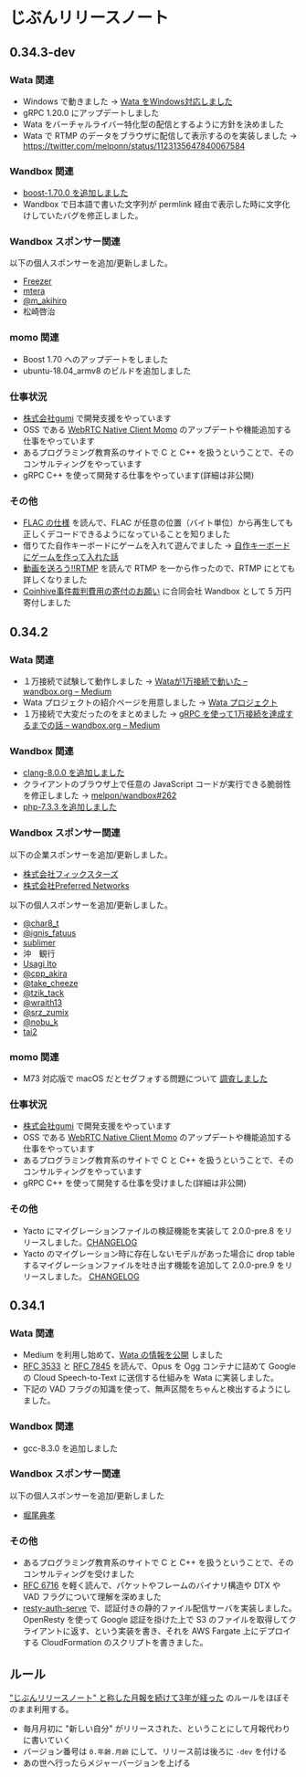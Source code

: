 # じぶんリリースノート

## 0.34.3-dev

### Wata 関連

- Windows で動きました → [Wata をWindows対応しました](https://medium.com/wandbox-org/wata-%E3%82%92windows%E5%AF%BE%E5%BF%9C%E3%81%97%E3%81%BE%E3%81%97%E3%81%9F-59a0259f436f)
- gRPC 1.20.0 にアップデートしました
- Wata をバーチャルライバー特化型の配信とするように方針を決めました
- Wata で RTMP のデータをブラウザに配信して表示するのを実装しました → https://twitter.com/melponn/status/1123135647840067584

### Wandbox 関連

- [boost-1.70.0 を追加しました](https://medium.com/wandbox-org/wandbox-%E3%81%AB-boost-1-70-0-%E3%82%92%E8%BF%BD%E5%8A%A0%E3%81%97%E3%81%9F-94f99ca4a6e1)
- Wandbox で日本語で書いた文字列が permlink 経由で表示した時に文字化けしていたバグを修正しました。

### Wandbox スポンサー関連

以下の個人スポンサーを追加/更新しました。

- [Freezer](https://mastodon.social/@Freezer)
- [mtera](https://twitter.com/tonakou)
- [@m_akihiro](https://twitter.com/m_akihiro)
- 松崎啓治

### momo 関連

- Boost 1.70 へのアップデートをしました
- ubuntu-18.04_armv8 のビルドを追加しました

### 仕事状況

- [株式会社gumi](https://gu3.co.jp/) で開発支援をやっています
- OSS である [WebRTC Native Client Momo](https://github.com/shiguredo/momo) のアップデートや機能追加する仕事をやっています
- あるプログラミング教育系のサイトで C と C++ を扱うということで、そのコンサルティングをやっています
- gRPC C++ を使って開発する仕事をやっています(詳細は非公開)

### その他

- [FLAC の仕様](https://xiph.org/flac/format.html#format_overview) を読んで、FLAC が任意の位置（バイト単位）から再生しても正しくデコードできるようになっていることを知りました
- 借りてた自作キーボードにゲームを入れて遊んでました → [自作キーボードにゲームを作って入れた話](https://medium.com/@melpon/%E8%87%AA%E4%BD%9C%E3%82%AD%E3%83%BC%E3%83%9C%E3%83%BC%E3%83%89%E3%81%AB%E3%82%B2%E3%83%BC%E3%83%A0%E3%82%92%E4%BD%9C%E3%81%A3%E3%81%A6%E5%85%A5%E3%82%8C%E3%81%9F%E8%A9%B1-a4840a83518e)
- [動画を送ろう!!RTMP](https://www.kumaryu.net/books/douga-rtmp.html) を読んで RTMP を一から作ったので、RTMP にとても詳しくなりました
- [Coinhive事件裁判費用の寄付のお願い](https://www.hacker.or.jp/coinhive_innocent/) に合同会社 Wandbox として 5 万円寄付しました

## 0.34.2

### Wata 関連

- １万接続で試験して動作しました → [Wataが1万接続で動いた – wandbox.org – Medium](https://medium.com/wandbox-org/wata%E3%81%8C1%E4%B8%87%E6%8E%A5%E7%B6%9A%E3%81%A7%E5%8B%95%E3%81%84%E3%81%9F-7d9eab20a144)
- Wata プロジェクトの紹介ページを用意しました → [Wata プロジェクト](https://gist.github.com/melpon/8ba5197d71ece3b034abfcd0f7cb10db)
- １万接続で大変だったのをまとめました → [gRPC を使って1万接続を達成するまでの話 – wandbox.org – Medium](https://medium.com/wandbox-org/grpc-%E3%82%92%E4%BD%BF%E3%81%A3%E3%81%A61%E4%B8%87%E6%8E%A5%E7%B6%9A%E3%82%92%E9%81%94%E6%88%90%E3%81%99%E3%82%8B%E3%81%BE%E3%81%A7%E3%81%AE%E8%A9%B1-cf5cd310a71d)

### Wandbox 関連

- [clang-8.0.0 を追加しました](https://medium.com/wandbox-org/wandbox-%E3%81%AB-clang-8-0-0-%E3%82%92%E8%BF%BD%E5%8A%A0%E3%81%97%E3%81%BE%E3%81%97%E3%81%9F-9edf4cb7cec2)
- クライアントのブラウザ上で任意の JavaScript コードが実行できる脆弱性を修正しました → [melpon/wandbox#262](https://github.com/melpon/wandbox/issues/262)
- [php-7.3.3 を追加しました](https://medium.com/wandbox-org/wandbox-%E3%81%AB-php-7-3-3-%E3%82%92%E8%BF%BD%E5%8A%A0%E3%81%97%E3%81%BE%E3%81%97%E3%81%9F-1b5d9f32c569)

### Wandbox スポンサー関連

以下の企業スポンサーを追加/更新しました。

- [株式会社フィックスターズ](http://www.fixstars.com/)
- [株式会社Preferred Networks](https://www.preferred-networks.jp/)

以下の個人スポンサーを追加/更新しました。

- [@char8_t](https://twitter.com/char8_t)
- [@ignis_fatuus](https://twitter.com/ignis_fatuus)
- [sublimer](https://twitter.com/lz650sss)
- 沖　観行
- [Usagi Ito](https://twitter.com/USAGI_WRP)
- [@cpp_akira](https://twitter.com/cpp_akira)
- [@take_cheeze](https://github.com/take-cheeze)
- [@tzik_tack](https://twitter.com/tzik_tack)
- [@wraith13](https://twitter.com/wraith13)
- [@srz_zumix](https://twitter.com/srz_zumix)
- [@nobu_k](https://twitter.com/nobu_k)
- [tai2](https://blog.tai2.net/pages/about.html)

### momo 関連

- M73 対応版で macOS だとセグフォする問題について [調査しました](https://github.com/shiguredo/momo/pull/59#issuecomment-469357182)

### 仕事状況

- [株式会社gumi](https://gu3.co.jp/) で開発支援をやっています
- OSS である [WebRTC Native Client Momo](https://github.com/shiguredo/momo) のアップデートや機能追加する仕事をやっています
- あるプログラミング教育系のサイトで C と C++ を扱うということで、そのコンサルティングをやっています
- gRPC C++ を使って開発する仕事を受けました(詳細は非公開)

### その他

- Yacto にマイグレーションファイルの検証機能を実装して 2.0.0-pre.8 をリリースしました。[CHANGELOG](https://github.com/gumi/yacto/blob/master/CHANGELOG.md#200-pre8)
- Yacto のマイグレーション時に存在しないモデルがあった場合に drop table するマイグレーションファイルを吐き出す機能を追加して 2.0.0-pre.9 をリリースしました。 [CHANGELOG](https://github.com/gumi/yacto/blob/master/CHANGELOG.md#200-pre9)

## 0.34.1

### Wata 関連

- Medium を利用し始めて、[Wata の情報を公開](https://link.medium.com/UOpDBi2OqU) しました
- [RFC 3533](https://melpon.github.io/rfc/rfc3533.xml) と [RFC 7845](https://melpon.github.io/rfc/rfc7845.xml) を読んで、Opus を Ogg コンテナに詰めて Google の Cloud Speech-to-Text に送信する仕組みを Wata に実装しました。
- 下記の VAD フラグの知識を使って、無声区間をちゃんと検出するようにしました。

### Wandbox 関連

- gcc-8.3.0 を追加しました

### Wandbox スポンサー関連

以下の個人スポンサーを追加/更新しました

- [堀尾典孝](https://twitter.com/holyshared)

### その他

- あるプログラミング教育系のサイトで C と C++ を扱うということで、そのコンサルティングを受けました
- [RFC 6716](https://melpon.github.io/rfc/rfc6716.xml) を軽く読んで、パケットやフレームのバイナリ構造や DTX や VAD フラグについて理解を深めました
- [resty-auth-serve](https://github.com/melpon/resty-auth-serve) で、認証付きの静的ファイル配信サーバを実装しました。OpenResty を使って Google 認証を掛けた上で S3 のファイルを取得してクライアントに返す、という実装を書き、それを AWS Fargate 上にデプロイする CloudFormation のスクリプトを書きました。

## ルール

["じぶんリリースノート" と称した月報を続けて3年が経った](https://blog.a-know.me/entry/2019/02/02/214612) のルールをほぼそのまま利用する。

- 毎月月初に "新しい自分" がリリースされた、ということにして月報代わりに書いていく
- バージョン番号は `0.年齢.月齢` にして、リリース前は後ろに `-dev` を付ける
- あの世へ行ったらメジャーバージョンを上げる
